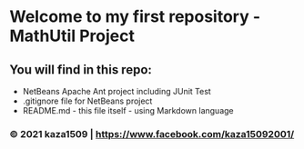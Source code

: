 # Welcome to my first repository - MathUtil Project

## You will find in this repo:

* NetBeans Apache Ant project including JUnit Test
* .gitignore file for NetBeans project
* README.md - this file itself - using Markdown language

### © 2021 kaza1509 | https://www.facebook.com/kaza15092001/